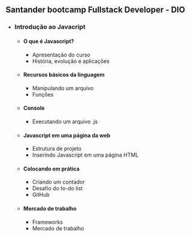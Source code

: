 ## Santander bootcamp Fullstack Developer - DIO

- ### Introdução ao Javacript
  
  - #### O que é Javascript?
    - Apresentação do curso
    - História, evolução e aplicações
  - #### Recursos básicos da linguagem
    - Manipulando um arquivo
    - Funções
  - #### Console
    - Executando um arquivo .js
  - #### Javascript em uma página da web
    - Estrutura de projeto
    - Inserindo Javascript em uma página HTML
  - #### Colocando em prática
    - Criando um contador
    - Desafio do to-do list
    - GitHub
  - #### Mercado de trabalho
    - Frameworks
    - Mercado de trabalho
